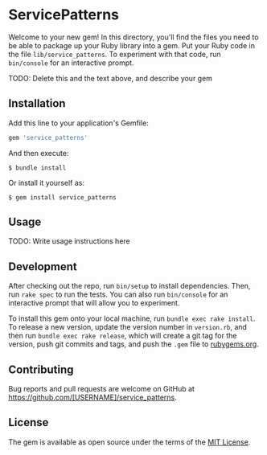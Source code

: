 # ServicePatterns

Welcome to your new gem! In this directory, you'll find the files you need to be able to package up your Ruby library into a gem. Put your Ruby code in the file `lib/service_patterns`. To experiment with that code, run `bin/console` for an interactive prompt.

TODO: Delete this and the text above, and describe your gem

## Installation

Add this line to your application's Gemfile:

```ruby
gem 'service_patterns'
```

And then execute:

    $ bundle install

Or install it yourself as:

    $ gem install service_patterns

## Usage

TODO: Write usage instructions here

## Development

After checking out the repo, run `bin/setup` to install dependencies. Then, run `rake spec` to run the tests. You can also run `bin/console` for an interactive prompt that will allow you to experiment.

To install this gem onto your local machine, run `bundle exec rake install`. To release a new version, update the version number in `version.rb`, and then run `bundle exec rake release`, which will create a git tag for the version, push git commits and tags, and push the `.gem` file to [rubygems.org](https://rubygems.org).

## Contributing

Bug reports and pull requests are welcome on GitHub at https://github.com/[USERNAME]/service_patterns.


## License

The gem is available as open source under the terms of the [MIT License](https://opensource.org/licenses/MIT).
